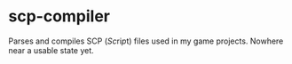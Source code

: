 # scp-compiler
Parses and compiles SCP (*Sc*ri*p*t) files used in my game projects. Nowhere near a usable state yet.
